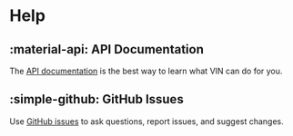 # Help

## :material-api: API Documentation

The [API documentation](api.md) is the best way to learn what VIN can do for you.

## :simple-github: GitHub Issues

Use [GitHub issues](https://github.com/davidpeckham/vin/issues) to ask questions, report issues, and suggest changes.
